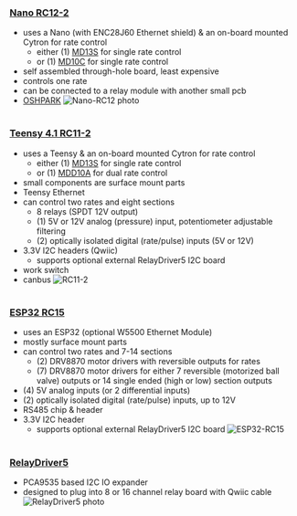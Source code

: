 ### [Nano RC12-2](Nano/RC12-2)
- uses a Nano (with ENC28J60 Ethernet shield) & an on-board mounted Cytron for rate control
	- either (1) [MD13S](https://www.cytron.io/p-13amp-6v-30v-dc-motor-driver) for single rate control
 	- or (1) [MD10C](https://www.cytron.io/c-motor-and-motor-driver/c-motor-driver/p-10amp-5v-30v-dc-motor-driver) for single rate control
- self assembled through-hole board, least expensive
- controls one rate
- can be connected to a relay module with another small pcb
- [OSHPARK](https://oshpark.com/shared_projects/UU8e90h9)
![Nano-RC12 photo](Nano/RC12-2/RC12-2.jpg)

#
### [Teensy 4.1 RC11-2](Teensy/RC11-2_PCB)
- uses a Teensy & an on-board mounted Cytron for rate control
	- either (1) [MD13S](https://www.cytron.io/p-13amp-6v-30v-dc-motor-driver) for single rate control
 	- or (1) [MDD10A](https://www.cytron.io/p-10amp-5v-30v-dc-motor-driver-2-channels) for dual rate control
- small components are surface mount parts
- Teensy Ethernet 
- can control two rates and eight sections
	- 8 relays (SPDT 12V output)
	- (1) 5V or 12V analog (pressure) input, potentiometer adjustable filtering
	- (2) optically isolated digital (rate/pulse) inputs (5V or 12V)
- 3.3V I2C headers (Qwiic)
	- supports optional external RelayDriver5 I2C board
 - work switch
 - canbus
![RC11-2](https://github.com/user-attachments/assets/0e30f5d2-c3a5-427f-91ff-3a5899effb45)

#
### [ESP32 RC15](ESP32/RC15)
- uses an ESP32 (optional W5500 Ethernet Module)
- mostly surface mount parts
- can control two rates and 7-14 sections
	- (2) DRV8870 motor drivers with reversible outputs for rates
	- (7) DRV8870 motor drivers for either 7 reversible (motorized ball valve) outputs or 14 single ended (high or low) section outputs
- (4) 5V analog inputs (or 2 differential inputs)
- (2) optically isolated digital (rate/pulse) inputs, up to 12V
- RS485 chip & header
- 3.3V I2C header
	- supports optional external RelayDriver5 I2C board
![ESP32-RC15](ESP32/RC15/RC15.jpg)

#
### [RelayDriver5](RelayDriver5)
- PCA9535 based I2C IO expander
- designed to plug into 8 or 16 channel relay board with Qwiic cable
![RelayDriver5 photo](RelayDriver5/RelayDriver.jpg)
